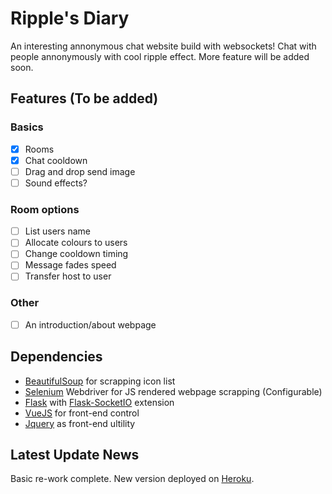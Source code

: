 # Ripple's Diary
An interesting annonymous chat website build with websockets! Chat with people annonymously with cool ripple effect. More feature will be added soon.

## Features (To be added)

### Basics
- [x] Rooms
- [x] Chat cooldown
- [ ] Drag and drop send image
- [ ] Sound effects?

### Room options
- [ ] List users name
- [ ] Allocate colours to users
- [ ] Change cooldown timing
- [ ] Message fades speed
- [ ] Transfer host to user

### Other

- [ ] An introduction/about webpage

## Dependencies
- [BeautifulSoup](https://www.crummy.com/software/BeautifulSoup/bs4/doc/) for scrapping icon list
- [Selenium](https://selenium-python.readthedocs.io/) Webdriver for JS rendered webpage scrapping (Configurable)
- [Flask](http://flask.pocoo.org/) with [Flask-SocketIO](https://flask-socketio.readthedocs.io/) extension
- [VueJS](https://vuejs.org/) for front-end control
- [Jquery](https://jquery.com/) as front-end ultility

## Latest Update News
Basic re-work complete. New version deployed on [Heroku](https://ripple-diary.herokuapp.com/).
